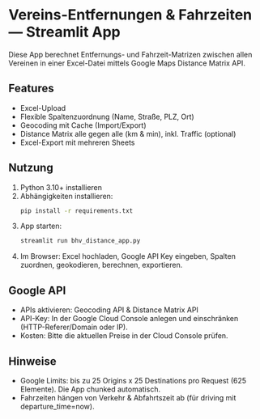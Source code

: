 
# Vereins-Entfernungen & Fahrzeiten — Streamlit App

Diese App berechnet Entfernungs- und Fahrzeit-Matrizen zwischen allen Vereinen in einer Excel-Datei mittels Google Maps Distance Matrix API.

## Features
- Excel-Upload
- Flexible Spaltenzuordnung (Name, Straße, PLZ, Ort)
- Geocoding mit Cache (Import/Export)
- Distance Matrix alle gegen alle (km & min), inkl. Traffic (optional)
- Excel-Export mit mehreren Sheets

## Nutzung
1. Python 3.10+ installieren
2. Abhängigkeiten installieren:
   ```bash
   pip install -r requirements.txt
   ```
3. App starten:
   ```bash
   streamlit run bhv_distance_app.py
   ```
4. Im Browser: Excel hochladen, Google API Key eingeben, Spalten zuordnen, geokodieren, berechnen, exportieren.

## Google API
- APIs aktivieren: Geocoding API & Distance Matrix API
- API-Key: In der Google Cloud Console anlegen und einschränken (HTTP-Referer/Domain oder IP).
- Kosten: Bitte die aktuellen Preise in der Cloud Console prüfen.

## Hinweise
- Google Limits: bis zu 25 Origins x 25 Destinations pro Request (625 Elemente). Die App chunked automatisch.
- Fahrzeiten hängen von Verkehr & Abfahrtszeit ab (für driving mit departure_time=now).
